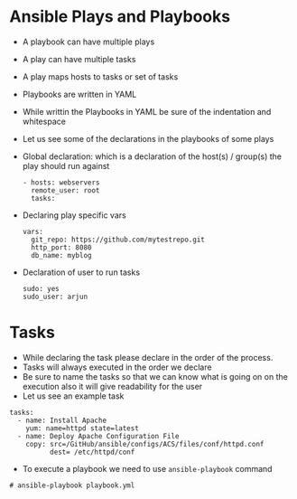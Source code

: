 # Ansible Plays and Playbooks

- A playbook can have multiple plays
- A play can have multiple tasks
- A play maps hosts to tasks or set of tasks
- Playbooks are written in YAML
- While writtin the Playbooks in YAML be sure of the indentation and whitespace
- Let us see some of the declarations in the playbooks of some plays
- Global declaration: which is a declaration of the host(s) / group(s) the play should run against

	```
	- hosts: webservers
	  remote_user: root
	  tasks:
	```

- Declaring play specific vars
	
	```
	vars:
	  git_repo: https://github.com/mytestrepo.git
	  http_port: 8080
	  db_name: myblog
	```

- Declaration of user to run tasks

	```
	sudo: yes
	sudo_user: arjun
	```

# Tasks

- While declaring the task please declare in the order of the process.
- Tasks will always executed in the order we declare
- Be sure to name the tasks so that we can know what is going on on the execution also it will give readability for the user
- Let us see an example task

```
tasks:
  - name: Install Apache
    yum: name=httpd state=latest
  - name: Deploy Apache Configuration File
    copy: src=/GitHub/ansible/configs/ACS/files/conf/httpd.conf
          dest= /etc/httpd/conf
```

- To execute a playbook we need to use `ansible-playbook` command

```
# ansible-playbook playbook.yml
```
